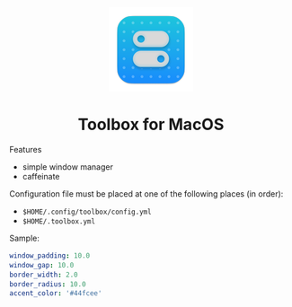 <p align="center">
   <img width="150" height="150" src="./src-tauri/icons/Square150x150Logo.png" alt="Logo">
</p>

<h1 align="center"><b>Toolbox for MacOS</b></h1>

Features

- simple window manager
- caffeinate

Configuration file must be placed at one of the following places (in order):

- `$HOME/.config/toolbox/config.yml`
- `$HOME/.toolbox.yml`

Sample:

```yml
window_padding: 10.0
window_gap: 10.0
border_width: 2.0
border_radius: 10.0
accent_color: '#44fcee'
```
